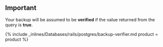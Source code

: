 
## Important

Your backup will be assumed to be **verified** if the value returned from the query is **true**.

{% include _inlines/Databases/rails/postgres/backup-verifier.md  product = product %} 
